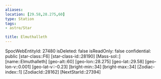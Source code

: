 ```yaml
---
aliases: 
location: [29.58,28.275,60]
type: Station
tags:
- astro/Star

title: Elmuthalleth
---
```

SpocWebEntityId: 27480
isDeleted: false
isReadOnly: false
confidential: public
[star-class::F6]
[star-class-id::28190]
[Mass-sol::]
[name::Elmuthalleth]
[geo-alt::60]
[geo-lon::28.275]
[geo-lat::29.58]
[geo-lon-v::0.001]
[geo-lat-v::-0.23]
[bright-min::34]
[bright-max::34]
[Zodiac-index::1]
[ZodiacId::28162]
[NextStarId::27394]



